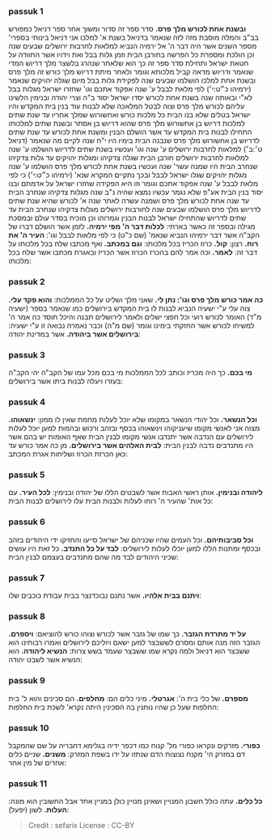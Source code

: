 
### passuk 1
<b>ובשנת אחת לכורש מלך פרס.</b> סדר ספר זה סדור ומשוך אחר ספר דניאל כמפורש בב"ב והמלה מוסבת מזה לזה שנאמר בדניאל בשנת א' למלכו אני דניאל בינותי בספרי' מספר השנים אשר היה דבר ה' אל ירמיה הנביא למלאות לחרבות ירושלים שבעים שנה וכן הולכת ומספרת כל הפרשה בחורבן הבית וזמן גלות בבל ואת וידויו אשר התוודה על חטאת ישראל ותחילת סדר ספר זה כך הוא שלאחר שנהרג בלשצר מלך דריוש המדי שנאמר ודריוש מדאה קביל מלכותא וגומר ולאחר מיתת דריוש מלך כורש זה מלך פרס ובשנת אחת למלכו הושלמו שבעים שנה לפקידת גלות בבל מיום שגלה יהויקים שנאמר (ירמיהו כ״ט:י׳) לפי מלאת לבבל ע' שנה אפקוד אתכם וגו' שחזרו ישראל מגלות בבל לא"י ובאותה שנה בשנת אחת לכורש יסדו ישראל יסוד ב"ה וצרי יהודה ובנימין הלשינו עליהם לכורש מלך פרס וצוה לבטל המלאכה שלא לבנות עוד בנין בית המקדש והיו ישראל בטלים שלא בנו הבית כל מלכות כורש ואחשורוש שמלך אחריו עד שנת שתים למלכות דריוש בן אחשורוש מלך פרס שהוא דריוש בן אסתר ובשנת שתים למלכותו התחילו לבנות בית המקדש עד אשר הושלם הבנין ומשנת אחת לכורש עד שנת שתים לדריוש בן אחשורוש מלך פרס שנבנה הבית בימיו היו י"ח שנה לקיים מה שנאמר (דניאל ט׳:ב׳) למלאות לחרבות ירושלים ע' שנה וגו' ועכשיו בשנת שתים לדריוש הושלמו ע' שנה למלאות לחרבות ירושלים חורבן הבית שגלה צדקיהו ומגלות יהויקים עד גלות צדקיהו שנחרב הבית היו שמנה עשר' שנה ועכשיו בשנת אחת לכורש מלך פרס הושלמו ע' שנה מגלות יהויקים שגלו ישראל לבבל ובכך נתקיים המקרא שנא' (ירמיהו כ״ט:י׳) כי לפי מלאת לבבל ע' שנה אפקוד אתכם וגומר וזו היא הפקידה שחזרו ישראל על אדמתם ובנו יסוד בנין הבית אע"פ שלא נגמר עכשיו נמצא שהיה נ"ב שנה מגלות צדקיהו שנחרב הבית עד שנה אחת לכורש מלך פרס ושמנה עשרה לאחר שנה א' לכורש שהיא שנת שתים לדריוש מלך פרס הושלמו שבעים שנה לחורבות ירושלים מגלות צדקיהו שנחרב הבית עד שתים לדריוש שהתחילו ישראל לבנות הבנין וגמרוהו וכן מוכיח בסדר עולם ובמסכת מגילה ובספר זה כאשר בארתי: 
<b>לכלות דבר ה' מפי ירמיה.</b> לזמן אשר הושלם דברו של הקב"ה אשר דבר ירמיהו הנביא שנאמ' (שם כ"ט) כי לפי מלאות לבבל וגו': 
<b>העיר ה' את רוח.</b> רצון:
<b>קול.</b> כרוז הכריז בכל מלכותו:
<b>וגם במכתב.</b> ואף מכתבו שלח בכל מלכותו על דבר זה:
<b>לאמר.</b> וכה אמר להם בהכרז הכרוז אשר הכריז ובאגרת מכתבו אשר שלח בכל מלכותו:

### passuk 2
<b>כה אמר כורש מלך פרס וגו': נתן לי.</b> שאני מלך ושליט על כל הממלכות:
<b>והוא פקד עלי.</b> צוה עלי ע"י ישעיה הנביא לבנות לו בית המקדש בירושלים כמו שנאמר בספר (ישעיה מ"ד) האומר לכורש רועי וכל חפצי ישלים ולאמר לירושלים תבנה והיכל תוסד כה אמר ה' למשיחו לכורש אשר החזקתי בימינו וגומר (שם מ"ה) וכבר נאמרה נבואה זו ע"י ישעיה: 
<b>בירושלים אשר ביהודה.</b> אשר במדינת יהודה:

### passuk 3
<b>מי בכם.</b> כך היה מכריז וכותב לכל הממלכות מי בכם מכל עמו של הקב"ה יהי הקב"ה בעזרו ויעלה לבנות ביתו אשר בירושלים:

### passuk 4
<b>וכל הנשאר.</b> וכל יהודי הנשאר במקומו שלא יוכל לעלות מחמת שאין לו ממון:
<b>ינשאוהו.</b> מצוה אני לאנשי מקומו שיעניקוהו וינשאוהו בכסף ובזהב ורכוש ובהמות למען יוכל לעלות לירושלים עם הנדבה אשר יתנדבו אנשי מקומו לבנין הבית שאף האומות יש בהם אשר היו מתנדבים נדבה לבנין הבית:
<b>לבית האלהים אשר בירושלים.</b> מן כה אמר כורש עד כאן הכרזת הכרוז ושליחות אגרת המכתב:

### passuk 5
<b>ליהודה ובנימין.</b> אותן ראשי האבות אשר לשבטים הללו של יהודה ובנימין:
<b>לכל העיר.</b> עם כל אות' שהעיר ה' רוחו לעלות ולבנות הבית עלו לירושלים לבנות הבית:

### passuk 6
<b>וכל סביבותיהם.</b> וכל העמים שהיו שכניהם של ישראל סייעו והחזיקו ידי היהודים בזהב ובכסף ומתנות הללו למען יוכלו לעלות לירושלים:
<b>לבד על כל התנדב.</b> כל זאת היו עושים שכיני היהודים לבד מה שהם מתנדבים בעצמם לבנין הבית:

### passuk 7
<b>ויתנם בבית אלהיו.</b> אשר נתנם נבוכדנצר בבית עבודת כוכבים שלו:

### passuk 8
<b>על יד מתרדת הגזבר.</b> כך שמו של גזבר אשר לכורש וצוהו כורש להוציאם:
<b>ויספרם.</b> הגזבר הזה מנה אותם ומסרם לששבצר למען ישאם ויוליכם לירושלים ואמרו רבותינו הוא ששבצר הוא דניאל ולמה נקרא שמו ששבצר שעמד בשש צרות:
<b>הנשיא ליהודה.</b> הוא הנשיא אשר לשבט יהודה:

### passuk 9
<b>מספרם.</b> של כלי בית ה':
<b>אגרטלי.</b> מיני כלים הם:
<b>מחלפים.</b> הם סכינים והוא ל' בית החלפות שעל כן שהיו נותנין בה הסכינין היתה נקרא' לשכת בית החלפות:

### passuk 10
<b>כפורי.</b> מזרקים ונקראו כפורי מל' קנוח כמו דכפר ידיה בגלימא דחבריה על שם שהמקבל דם במזרק הי' מקנח נצוצות הדם שנתזו על ידו בשפת המזרק:
<b>משנים.</b> שניים כלים אחרים של מין אחר:

### passuk 11
<b>כל כלים.</b> עתה כולל חשבון המנויין ושאינן מנויין כולן במניין אחד אבל החשובין הוא מונה:
<b>העלות.</b> לשון (יפעל):

>Credit : sefaris
>License : CC-BY